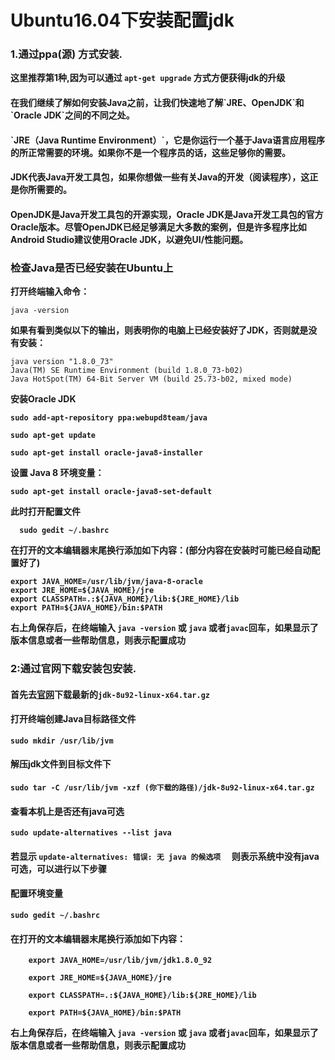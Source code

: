 # Ubuntu16.04下安装配置jdk
### 1.通过ppa(源) 方式安装.
<b>这里推荐第1种,因为可以通过 `apt-get upgrade` 方式方便获得jdk的升级</b>

<h4>在我们继续了解如何安装Java之前，让我们快速地了解`JRE、OpenJDK`和`Oracle JDK`之间的不同之处。</h4>

<h4>`JRE（Java Runtime Environment）`，它是你运行一个基于Java语言应用程序的所正常需要的环境。如果你不是一个程序员的话，这些足够你的需要。</h4>

<h4>JDK代表Java开发工具包，如果你想做一些有关Java的开发（阅读程序），这正是你所需要的。</h4>

<h4>OpenJDK是Java开发工具包的开源实现，Oracle JDK是Java开发工具包的官方Oracle版本。尽管OpenJDK已经足够满足大多数的案例，但是许多程序比如Android Studio建议使用Oracle JDK，以避免UI/性能问题。</h4>

### 检查Java是否已经安装在Ubuntu上
<strong>打开终端输入命令：</strong>

    java -version


<strong>如果有看到类似以下的输出，则表明你的电脑上已经安装好了JDK，否则就是没有安装：</strong>

    java version "1.8.0_73"
    Java(TM) SE Runtime Environment (build 1.8.0_73-b02)
    Java HotSpot(TM) 64-Bit Server VM (build 25.73-b02, mixed mode)

<strong>安装Oracle JDK

    sudo add-apt-repository ppa:webupd8team/java

    sudo apt-get update

    sudo apt-get install oracle-java8-installer


<strong>    设置 Java 8 环境变量：</strong>


    sudo apt-get install oracle-java8-set-default

<strong>此时打开配置文件</strong>

      sudo gedit ~/.bashrc

<strong>在打开的文本编辑器末尾换行添加如下内容：(部分内容在安装时可能已经自动配置好了)</strong>


    export JAVA_HOME=/usr/lib/jvm/java-8-oracle
    export JRE_HOME=${JAVA_HOME}/jre
    export CLASSPATH=.:${JAVA_HOME}/lib:${JRE_HOME}/lib
    export PATH=${JAVA_HOME}/bin:$PATH
<strong>右上角保存后，在终端输入 `java -version` 或 `java` 或者`javac`回车，如果显示了版本信息或者一些帮助信息，则表示配置成功</strong>

### 2:通过官网下载安装包安装.

#### 首先去<a href="http://www.oracle.com/technetwork/java/javase/downloads/jdk8-downloads-2133151.html">官网</a>下载最新的`jdk-8u92-linux-x64.tar.gz `

#### 打开终端创建Java目标路径文件

	sudo mkdir /usr/lib/jvm

#### 解压jdk文件到目标文件下

  	sudo tar -C /usr/lib/jvm -xzf (你下载的路径)/jdk-8u92-linux-x64.tar.gz

#### 查看本机上是否还有java可选

	sudo update-alternatives --list java
#### 若显示   `update-alternatives: 错误: 无 java 的候选项  `  则表示系统中没有java可选，可以进行以下步骤
#### 配置环境变量

	sudo gedit ~/.bashrc
#### 在打开的文本编辑器末尾换行添加如下内容：

		export JAVA_HOME=/usr/lib/jvm/jdk1.8.0_92   

		export JRE_HOME=${JAVA_HOME}/jre

		export CLASSPATH=.:${JAVA_HOME}/lib:${JRE_HOME}/lib

		export PATH=${JAVA_HOME}/bin:$PATH

<strong>右上角保存后，在终端输入 `java -version` 或 `java` 或者`javac`回车，如果显示了版本信息或者一些帮助信息，则表示配置成功</strong>
